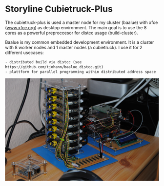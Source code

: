 Storyline Cubietruck-Plus
=========================

The cubietruck-plus is used a master node for my cluster (baalue) with xfce (www.xfce.org) as desktop environment. The main goal is to use the 8 cores as a powerful preproccesor for distcc usage (build-cluster).

Baalue is my common embedded development environment. It is a cluster with 8 worker nodes and 1 master nodes (a cubietruck). I use it for 2 different usecases:

	- distributed build via distcc (see https://github.com/tjohann/baalue_distcc.git)
	- plattform for parallel programming within distributed address space

![Alt text](../../pics/baalue_cluster_03.jpg?raw=true "Baalue nodes")

